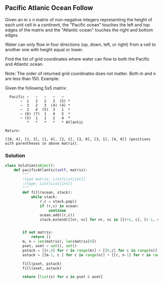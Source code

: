 ## Pacific Atlanic Ocean Follow


Given an m x n matrix of non-negative integers representing the height of each unit cell in a continent, the "Pacific ocean" touches the left and top edges of the matrix and the "Atlantic ocean" touches the right and bottom edges.

Water can only flow in four directions (up, down, left, or right) from a cell to another one with height equal or lower.

Find the list of grid coordinates where water can flow to both the Pacific and Atlantic ocean.

Note:
The order of returned grid coordinates does not matter.
Both m and n are less than 150.
Example:

Given the following 5x5 matrix:
```
  Pacific ~   ~   ~   ~   ~
       ~  1   2   2   3  (5) *
       ~  3   2   3  (4) (4) *
       ~  2   4  (5)  3   1  *
       ~ (6) (7)  1   4   5  *
       ~ (5)  1   1   2   4  *
          *   *   *   *   * Atlantic

Return:

[[0, 4], [1, 3], [1, 4], [2, 2], [3, 0], [3, 1], [4, 0]] (positions with parentheses in above matrix).
```

### Solution

```python
class Solution(object):
    def pacificAtlantic(self, matrix):
        """
        :type matrix: List[List[int]]
        :rtype: List[List[int]]
        """
        def fill(ocean, stack):
            while stack:
                r,c = stack.pop()
                if (r,c) in ocean:
                    continue
                ocean.add((r,c))
                stack.extend([[nr, nc] for nr, nc in [[r+1, c], [r-1, c], [r, c + 1], [r, c-1]] if 0 <= nr < m and 0 <= nc < n and matrix[r][c] <= matrix[nr][nc]])


        if not matrix:
            return []
        m, n = len(matrix), len(matrix[0])
        pset, aset = set(), set()
        pstack = [[r,0] for r in range(m)] + [[0,c] for c in range(n)]
        astack = [[m-1, c ] for c in range(n)] + [[r, n-1] for r in range(m)]

        fill(pset, pstack)
        fill(aset, astack)

        return [list(x) for x in pset & aset]

```
